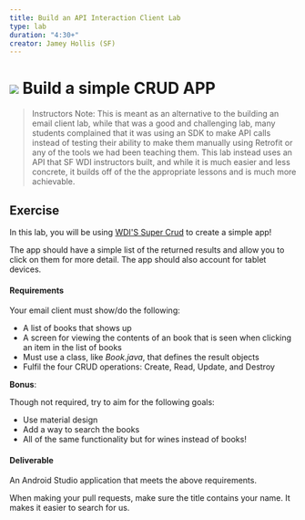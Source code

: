 ```yaml
---
title: Build an API Interaction Client Lab
type: lab
duration: "4:30+"
creator: Jamey Hollis (SF)
---
```


# ![](https://ga-dash.s3.amazonaws.com/production/assets/logo-9f88ae6c9c3871690e33280fcf557f33.png) Build a simple CRUD APP

> Instructors Note: This is meant as an alternative to the building an email client lab, while that was a good and challenging lab, many students complained that it was using an SDK to make API calls instead of testing their ability to make them manually using Retrofit or any of the tools we had been teaching them. This lab instead uses an API that SF WDI instructors built, and while it is much easier and less concrete, it builds off of the the appropriate lessons and is much more achievable.

## Exercise

In this lab, you will be using [WDI'S Super Crud](super-crud.herokuapp.com) to create a simple app!

The app should have a simple list of the returned results and allow you to click on them for more detail. The app should also account for tablet devices.


#### Requirements

Your email client must show/do the following:

* A list of books that shows up
* A screen for viewing the contents of an book that is seen when clicking an item in the list of books
* Must use a class, like _Book.java_, that defines the result objects
* Fulfil the four CRUD operations: Create, Read, Update, and Destroy

**Bonus**:

Though not required, try to aim for the following goals:

* Use material design
* Add a way to search the books
* All of the same functionality but for wines instead of books! 

#### Deliverable

An Android Studio application that meets the above requirements.

When making your pull requests, make sure the title contains your name. It makes it easier to search for us.

